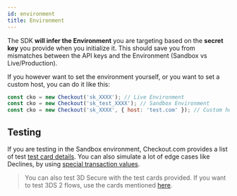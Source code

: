 ```yaml
---
id: environment
title: Environment
---
```


The SDK **will infer the Environment** you are targeting based on the **secret key** you provide when you initialize it. This should save you from mismatches between the API keys and the Environment (Sandbox vs Live/Production).

If you however want to set the environment yourself, or you want to set a custom host, you can do it like this:

```js
const cko = new Checkout('sk_XXXX'); // Live Environment
const cko = new Checkout('sk_test_XXXX'); // Sandbox Environment
const cko = new Checkout('sk_XXXX', { host: 'test.com' }); // Custom host
```

## Testing

If you are testing in the Sandbox environment, Checkout.com provides a list of test [test card details](https://docs.checkout.com/docs/testing#section-test-card-numbers).
You can also simulate a lot of edge cases like Declines, by using [special transaction values](https://docs.checkout.com/docs/testing#section-response-codes).

> You can also test 3D Secure with the test cards provided. If you want to test 3DS 2 flows, use the cards mentioned [here](https://docs.checkout.com/docs/testing#section-3-ds-test-cards).
